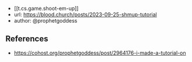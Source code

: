 
- [[t.cs.game.shoot-em-up]]
- url: https://blood.church/posts/2023-09-25-shmup-tutorial
- author: @prophetgoddess

## References

- https://cohost.org/prophetgoddess/post/2964176-i-made-a-tutorial-on
